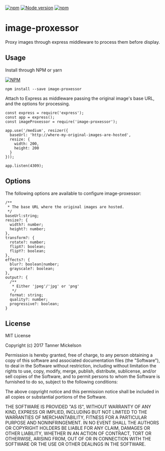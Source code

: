 [![npm](https://img.shields.io/npm/v/image-proxessor.svg)](https://www.npmjs.com/package/image-proxessor)
[![Node version](https://img.shields.io/node/v/image-proxessor.svg?style=flat)](http://nodejs.org/download/)
[![npm](https://img.shields.io/npm/l/image-proxessor.svg)](https://github.com/DarthCoder117/image-proxessor/blob/master/LICENSE)

# image-proxessor
Proxy images through express middleware to process them before display.

## Usage

Install through NPM or yarn

[![NPM](https://nodei.co/npm/image-proxessor.png?downloads=true&downloadRank=true&stars=true)](https://nodei.co/npm/image-proxessor/)

```
npm install --save image-proxessor
```

Attach to Express as middleware passing the original image's base URL, and the options for processing.

```
const express = require('express');
const app = express();
const imageProxessor = require('image-proxessor');

app.use('/medium', resizer({
  baseUrl: 'http://where-my-original-images-are-hosted',
  resize: {
    width: 200,
    height: 200
  }
}));

app.listen(4309);
```
## Options

The following options are available to configure image-proxessor:

```
/**
 * The base URL where the original images are hosted.
 */
baseUrl:string;
resize?: {
  width?: number;
  height?: number;
},
transform?: {
  rotate?: number;
  flipX?: boolean;
  flipY?: boolean;
},
effects?: {
  blur?: boolean|number;
  grayscale?: boolean;
},
output?: {
  /**
   * Either 'jpeg'/'jpg' or 'png'
   */
  format: string;
  quality?: number;
  progressive?: boolean;
}
```

## License

MIT License

Copyright (c) 2017 Tanner Mickelson

Permission is hereby granted, free of charge, to any person obtaining a copy
of this software and associated documentation files (the "Software"), to deal
in the Software without restriction, including without limitation the rights
to use, copy, modify, merge, publish, distribute, sublicense, and/or sell
copies of the Software, and to permit persons to whom the Software is
furnished to do so, subject to the following conditions:

The above copyright notice and this permission notice shall be included in all
copies or substantial portions of the Software.

THE SOFTWARE IS PROVIDED "AS IS", WITHOUT WARRANTY OF ANY KIND, EXPRESS OR
IMPLIED, INCLUDING BUT NOT LIMITED TO THE WARRANTIES OF MERCHANTABILITY,
FITNESS FOR A PARTICULAR PURPOSE AND NONINFRINGEMENT. IN NO EVENT SHALL THE
AUTHORS OR COPYRIGHT HOLDERS BE LIABLE FOR ANY CLAIM, DAMAGES OR OTHER
LIABILITY, WHETHER IN AN ACTION OF CONTRACT, TORT OR OTHERWISE, ARISING FROM,
OUT OF OR IN CONNECTION WITH THE SOFTWARE OR THE USE OR OTHER DEALINGS IN THE
SOFTWARE.

